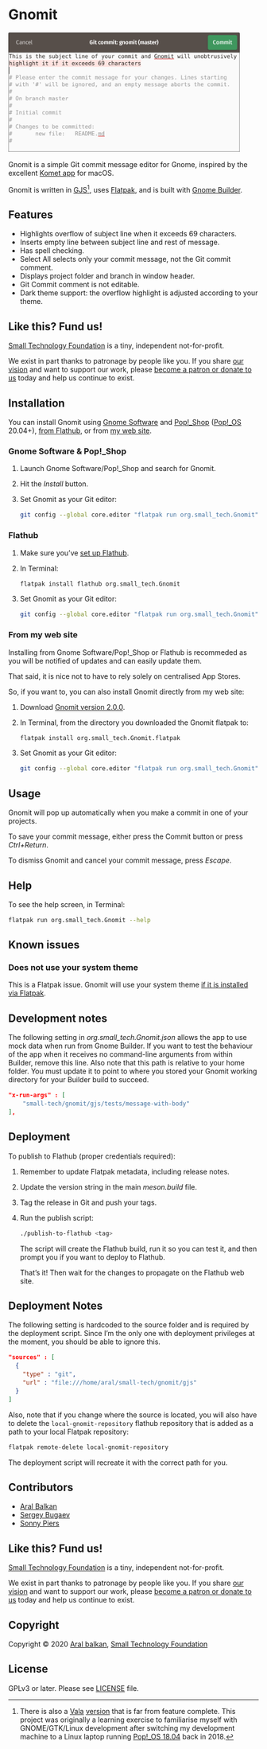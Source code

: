 # Gnomit

<img src="gnomit.png" width="466" height="240" alt="Screenshot of Gnomit showing the overflow highlighting on the subject line and the automatically inserted empty line between the subject line and the rest of the commit message."/>

Gnomit is a simple Git commit message editor for Gnome, inspired by the excellent [Komet app](https://github.com/zorgiepoo/Komet) for macOS.

Gnomit is written in [GJS](https://gitlab.gnome.org/GNOME/gjs/wikis/Home)[^1], uses [Flatpak](https://www.flatpak.org/), and is built with [Gnome Builder](https://wiki.gnome.org/Apps/Builder).

## Features

  - Highlights overflow of subject line when it exceeds 69 characters.
  - Inserts empty line between subject line and rest of message.
  - Has spell checking.
  - Select All selects only your commit message, not the Git commit comment.
  - Displays project folder and branch in window header.
  - Git Commit comment is not editable.
  - Dark theme support: the overflow highlight is adjusted according to your theme.

## Like this? Fund us!

[Small Technology Foundation](https://small-tech.org) is a tiny, independent not-for-profit.

We exist in part thanks to patronage by people like you. If you share [our vision](https://small-tech.org/about/#small-technology) and want to support our work, please [become a patron or donate to us](https://small-tech.org/fund-us) today and help us continue to exist.

## Installation

You can install Gnomit using [Gnome Software](https://wiki.gnome.org/Apps/Software) and [Pop!_Shop](https://github.com/pop-os/shop) ([Pop!_OS](https://system76.com/pop) 20.04+), [from Flathub](https://flathub.org/apps/details/org.small_tech.Gnomit), or from [my web site](https://ar.al).

### Gnome Software & Pop!_Shop

1. Launch Gnome Software/Pop!_Shop and search for Gnomit.
2. Hit the _Install_ button.
3. Set Gnomit as your Git editor:

    ```sh
    git config --global core.editor "flatpak run org.small_tech.Gnomit"
    ```

### Flathub

1. Make sure you’ve [set up Flathub](https://flatpak.org/setup/).

2. In Terminal:

    ```sh
    flatpak install flathub org.small_tech.Gnomit
    ```

3. Set Gnomit as your Git editor:

    ```sh
    git config --global core.editor "flatpak run org.small_tech.Gnomit"
    ```

### From my web site

Installing from Gnome Software/Pop!_Shop or Flathub is recommeded as you will be notified of updates and can easily update them.

That said, it is nice not to have to rely solely on centralised App Stores.

So, if you want to, you can also install Gnomit directly from my web site:

  1. Download [Gnomit version 2.0.0](https://ar.al/downloads/gnomit/2.0.0/org.small_tech.Gnomit.flatpak).

  2. In Terminal, from the directory you downloaded the Gnomit flatpak to:

      ```sh
      flatpak install org.small_tech.Gnomit.flatpak
      ```

  3. Set Gnomit as your Git editor:

      ```sh
      git config --global core.editor "flatpak run org.small_tech.Gnomit"
      ```

## Usage

Gnomit will pop up automatically when you make a commit in one of your projects.

To save your commit message, either press the Commit button or press _Ctrl+Return_.

To dismiss Gnomit and cancel your commit message, press _Escape_.

## Help

To see the help screen, in Terminal:

```sh
flatpak run org.small_tech.Gnomit --help
```

## Known issues

### Does not use your system theme

This is a Flatpak issue. Gnomit will use your system theme [if it is installed via Flatpak](https://www.linuxuprising.com/2018/05/how-to-get-flatpak-apps-to-use-correct.html).

## Development notes

The following setting in _org.small_tech.Gnomit.json_ allows the app to use mock data when run from Gnome Builder. If you want to test the behaviour of the app when it receives no command-line arguments from within Builder, remove this line. Also note that this path is relative to your home folder. You must update it to point to where you stored your Gnomit working directory for your Builder build to succeed.

```json
"x-run-args" : [
    "small-tech/gnomit/gjs/tests/message-with-body"
],
```

## Deployment

To publish to Flathub (proper credentials required):

1. Remember to update Flatpak metadata, including release notes.
2. Update the version string in the main _meson.build_ file.
3. Tag the release in Git and push your tags.
4. Run the publish script:

    ```sh
    ./publish-to-flathub <tag>
    ```

    The script will create the Flathub build, run it so you can test it, and then prompt you if you want to deploy to Flathub.

    That’s it! Then wait for the changes to propagate on the Flathub web site.

## Deployment Notes

The following setting is hardcoded to the source folder and is required by the deployment script. Since I’m the only one with deployment privileges at the moment, you should be able to ignore this.

```json
"sources" : [
  {
    "type" : "git",
    "url" : "file:///home/aral/small-tech/gnomit/gjs"
  }
]
```

Also, note that if you change where the source is located, you will also have to delete the `local-gnomit-repository` flathub repository that is added as a path to your local Flatpak repository:

```sh
flatpak remote-delete local-gnomit-repository
```

The deployment script will recreate it with the correct path for you.

## Contributors

  * [Aral Balkan](https://ar.al)
  * [Sergey Bugaev](https://mastodon.technology/@bugaevc)
  * [Sonny Piers](https://github.com/sonnyp)

## Like this? Fund us!

[Small Technology Foundation](https://small-tech.org) is a tiny, independent not-for-profit.

We exist in part thanks to patronage by people like you. If you share [our vision](https://small-tech.org/about/#small-technology) and want to support our work, please [become a patron or donate to us](https://small-tech.org/fund-us) today and help us continue to exist.

## Copyright

Copyright © 2020 [Aral balkan](https://ar.al), [Small Technology Foundation](https://small-tech.org)

## License

GPLv3 or later. Please see [LICENSE](https://source.small-tech.org/gnome/gnomit/blob/master/LICENSE) file.


[^1]: There is also a [Vala](https://wiki.gnome.org/Projects/Vala) [version](https://source.small-tech.org/gnome/gnomit/vala) that is far from feature complete. This project was originally a learning exercise to familiarise myself with GNOME/GTK/Linux development after switching my development machine to a Linux laptop running [Pop!_OS 18.04](https://ar.al/2018/07/26/popos-18.04-the-state-of-the-art-in-linux-on-desktop/) back in 2018.
